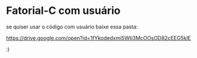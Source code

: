 # Fatorial-C com usuário

se quiser usar o código com usuário baixe essa pasta:

https://drive.google.com/open?id=1fYkodedxmi5Wtj3McOOsOD82cEEG5klE

:)
